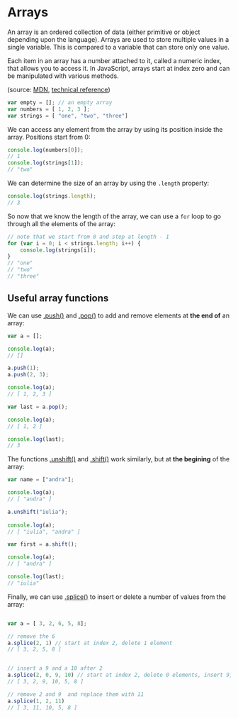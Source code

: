 # Arrays 

An array is an ordered collection of data (either primitive or object depending upon 
the language). Arrays are used to store multiple values in a single variable. This is 
compared to a variable that can store only one value. 

Each item in an array has a number attached to it, called a numeric index, that allows 
you to access it. In JavaScript, arrays start at index zero and can be manipulated with 
various methods. 

(source: [MDN](https://developer.mozilla.org/en-US/docs/Glossary/array), 
[technical reference](https://developer.mozilla.org/en-US/docs/Web/JavaScript/Reference/Global_Objects/Array))

```javascript
var empty = []; // an empty array
var numbers = [ 1, 2, 3 ];
var strings = [ "one", "two", "three"]
```

We can access any element from the array by using its
position inside the array. Positions start from 0:


```javascript
console.log(numbers[0]); 
// 1
console.log(strings[1]);
// "two"
```

We can determine the size of an array by using the `.length` property:
```javascript
console.log(strings.length);
// 3
```

So now that we know the length of the array, we can use a `for` loop to go through all
the elements of the array:

```javascript
// note that we start from 0 and stop at length - 1
for (var i = 0; i < strings.length; i++) {
    console.log(strings[i]);
}
// "one"
// "two"
// "three"
```

## Useful array functions

We can use [.push()](https://developer.mozilla.org/en-US/docs/Web/JavaScript/Reference/Global_Objects/Array/push) 
and [.pop()](https://developer.mozilla.org/en-US/docs/Web/JavaScript/Reference/Global_Objects/Array/pop) to add 
and remove elements at **the end of** an array:

```javascript
var a = [];

console.log(a);
// []

a.push(1);
a.push(2, 3);

console.log(a);
// [ 1, 2, 3 ]

var last = a.pop();

console.log(a);
// [ 1, 2 ]

console.log(last);
// 3
```

The functions [.unshift()](https://developer.mozilla.org/en-US/docs/Web/JavaScript/Reference/Global_Objects/Array/unshift)
 and [.shift()](https://developer.mozilla.org/en-US/docs/Web/JavaScript/Reference/Global_Objects/Array/shift) work similarly, 
 but at **the begining** of the array:
 
 ```javascript
 var name = ["andra"];
 
 console.log(a);
 // [ "andra" ]
 
 a.unshift("iulia");
  
 console.log(a);
 // [ "iulia", "andra" ]
 
 var first = a.shift();
 
 console.log(a);
 // [ "andra" ]
 
 console.log(last);
 // "iulia"
 ```
 
 Finally, we can use [.splice()](https://developer.mozilla.org/en-US/docs/Web/JavaScript/Reference/Global_Objects/Array/splice)
 to insert or delete a number of values from the array:
 
```javascript

var a = [ 3, 2, 6, 5, 8];

// remove the 6
a.splice(2, 1) // start at index 2, delete 1 element
// [ 3, 2, 5, 8 ]


// insert a 9 and a 10 after 2
a.splice(2, 0, 9, 10) // start at index 2, delete 0 elements, insert 9, 10
// [ 3, 2, 9, 10, 5, 8 ]

// remove 2 and 9  and replace them with 11
a.splice(1, 2, 11)
// [ 3, 11, 10, 5, 8 ]

```
